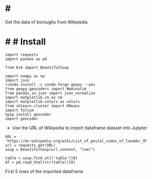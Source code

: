 # # #
Get the data of boroughs from Wikipedia

# # # Install
```
import requests
import pandas as pd

from bs4 import BeautifulSoup

import numpy as np
import json
!conda install -c conda-forge geopy --yes
from geopy.geocoders import Nominatim
from pandas.io.json import json_normalize
import matplotlib.cm as cm
import matplotlib.colors as colors
from sklearn.cluster import KMeans
import folium
%pip install geocoder
import geocoder
```

- Use the URL of Wikipedia to import dataframe dataset into Jupyter
```
URL = 'https://en.wikipedia.org/wiki/List_of_postal_codes_of_Canada:_M'
url = requests.get(URL)
soup = BeautifulSoup(url.content, "lxml") 

table = soup.find_all('table')[0] 
df = pd.read_html(str(table))[0]
```
First 5 rows of the imported dataframe



